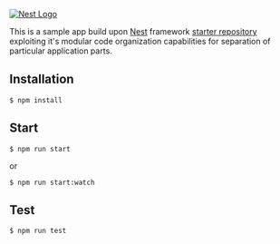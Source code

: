 [![Nest Logo](http://kamilmysliwiec.com/public/nest-logo.png)](http://nestjs.com/)

This is a sample app build upon [Nest](https://github.com/kamilmysliwiec/nest) framework [starter repository](https://github.com/nestjs/nest-typescript-starter) exploiting it's modular code organization capabilities for separation of particular application parts. 

## Installation

```
$ npm install
```

## Start

```
$ npm run start
```

or 


```
$ npm run start:watch
```

## Test


```
$ npm run test
```

